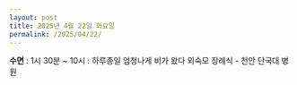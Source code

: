 ```yaml
---
layout: post
title: 2025년 4월 22일 화요일
permalink: /2025/04/22/
---
```

**수면** : 1시 30분 ~ 10시 : 하루종일 엄청나게 비가 왔다
외숙모 장례식 - 천안 단국대 병원